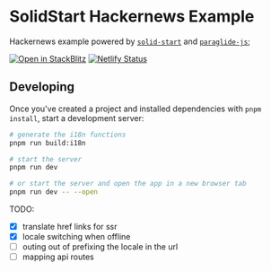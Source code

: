 # SolidStart Hackernews Example

Hackernews example powered by [`solid-start`](https://start.solidjs.com) and [`paraglide-js`](https://inlang.com/m/gerre34r/library-inlang-paraglideJs);

[![Open in StackBlitz](https://developer.stackblitz.com/img/open_in_stackblitz.svg)](https://stackblitz.com/github/solidjs/solid-start/tree/main/examples/hackernews)
[![Netlify Status](https://api.netlify.com/api/v1/badges/d1707969-7c26-427c-b615-a289a1c89d77/deploy-status)](https://app.netlify.com/sites/paraglide-solidstart-hackernews/deploys)

## Developing

Once you've created a project and installed dependencies with `pnpm install`, start a development server:

```bash
# generate the i18n functions
pnpm run build:i18n

# start the server
pnpm run dev

# or start the server and open the app in a new browser tab
pnpm run dev -- --open
```

TODO:

-   [x] translate href links for ssr
-   [x] locale switching when offline
-   [ ] outing out of prefixing the locale in the url
-   [ ] mapping api routes
